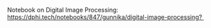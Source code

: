 <p>Notebook on Digital Image Processing: <a href="https://dphi.tech/notebooks/847/gunnika/digital-image-processing? ">https://dphi.tech/notebooks/847/gunnika/digital-image-processing?&nbsp;</a></p>